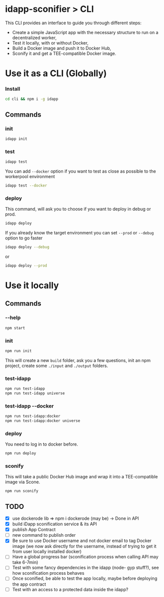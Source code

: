 # idapp-sconifier > CLI

This CLI provides an interface to guide you through different steps:
 - Create a simple JavaScript app with the necessary structure to run on a decentralized worker,
 - Test it locally, with or without Docker,
 - Build a Docker image and push it to Docker Hub,
 - Sconify it and get a TEE-compatible Docker image.

# Use it as a CLI (Globally)

### Install

```bash
cd cli && npm i -g idapp
```

## Commands

### init

```bash
idapp init
```

### test

```bash
idapp test
```

You can add `--docker` option if you want to test as close as possible to the
workerpool environment

```bash
idapp test --docker
```

### deploy

This command, will ask you to choose if you want to deploy in debug or prod.

```bash
idapp deploy
```

If you already know the target environment you can set `--prod` or `--debug`
option to go faster

```bash
idapp deploy --debug
```

or

```bash
idapp deploy --prod
```

# Use it locally

## Commands

### --help

```bash
npm start
```

### init

```bash
npm run init
```

This will create a new `build` folder, ask you a few questions, init an npm
project, create some `./input` and `./output` folders.

### test-idapp

```bash
npm run test-idapp
npm run test-idapp universe
```

### test-idapp --docker

```bash
npm run test-idapp:docker
npm run test-idapp:docker universe
```

### deploy

You need to log in to docker before.

```bash
npm run deploy
```

### sconify

This will take a public Docker Hub image and wrap it into a TEE-compatible image via Scone.

```bash
npm run sconify
```

## TODO

- [X] use dockerode lib => npm i dockerode (may be) -> Done in API
- [X] build iDapp sconification service & its API
- [X] publish App Contract
- [ ] new command to publish order
- [X] Be sure to use Docker username and not docker email to tag Docker image (we now ask directly for the username, instead of trying to get it from user locally installed docker)
- [ ] Have a global progress bar (sconification process when calling API may take 6-7min)
- [ ] Test with some fancy dependencies in the idapp (node- gyp stuff?), see how sconification process behaves
- [ ] Once sconified, be able to test the app locally, maybe before deploying the app contract
- [ ] Test with an access to a protected data inside the idapp?
